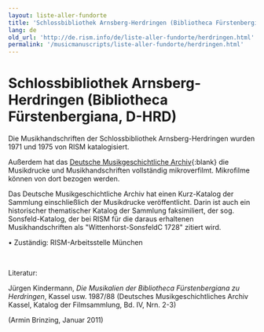 ```yaml
---
layout: liste-aller-fundorte
title: 'Schlossbibliothek Arnsberg-Herdringen (Bibliotheca Fürstenbergiana, D-HRD)'
lang: de
old_url: 'http://de.rism.info/de/liste-aller-fundorte/herdringen.html'
permalink: '/musicmanuscripts/liste-aller-fundorte/herdringen.html'
---
```



# Schlossbibliothek Arnsberg-Herdringen (Bibliotheca Fürstenbergiana, D-HRD)

Die Musikhandschriften der Schlossbibliothek Arnsberg-Herdringen wurden 1971 und 1975 von RISM katalogisiert.

Außerdem hat das [Deutsche Musikgeschichtliche Archiv](http://www.dmga.de/ "Opens external link in new window"){:blank} die Musikdrucke und Musikhandschriften vollständig mikroverfilmt. Mikrofilme können von dort bezogen werden.

Das Deutsche Musikgeschichtliche Archiv hat einen Kurz-Katalog der Sammlung einschließlich der Musikdrucke veröffentlicht. Darin ist auch ein historischer thematischer Katalog der Sammlung faksimiliert, der sog. Sonsfeld-Katalog, der bei RISM für die daraus erhaltenen Musikhandschriften als "Wittenhorst-SonsfeldC 1728" zitiert wird.

• Zuständig: RISM-Arbeitsstelle München

&nbsp;

Literatur:

Jürgen Kindermann, _Die Musikalien der Bibliotheca Fürstenbergiana zu Herdringen_, Kassel usw. 1987/88 (Deutsches Musikgeschichtliches Archiv Kassel, Katalog der Filmsammlung, Bd. IV, Nrn. 2-3)

(Armin Brinzing, Januar 2011)

